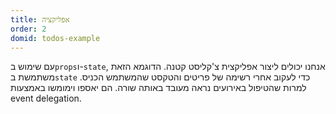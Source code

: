 ```yaml
---
title: אפליקציה
order: 2
domid: todos-example
---
```


עם שימוש ב`props`ו-`state`, אנחנו יכולים ליצור אפליקצית צ'קליסט קטנה. הדוגמא הזאת משתמשת ב`state` כדי לעקוב אחרי רשימה של פריטים והטקסט שהמשתמש הכניס. למרות שהטיפול באירועים נראה מעובד באותה שורה. הם יאספו וימומשו באמצעות event delegation.
